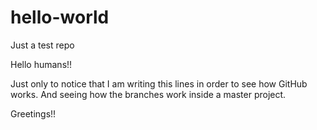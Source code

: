 # hello-world
Just a test repo

Hello humans!!

Just only to notice that I am writing this lines in order to see how GitHub works.
And seeing how the branches work inside a master project.

Greetings!!

